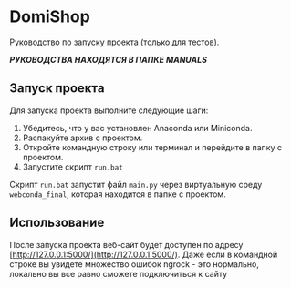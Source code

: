 # DomiShop

Руководство по запуску проекта (только для тестов).

***РУКОВОДСТВА НАХОДЯТСЯ В ПАПКЕ MANUALS***

## Запуск проекта

Для запуска проекта выполните следующие шаги:

1. Убедитесь, что у вас установлен Anaconda или Miniconda.
2. Распакуйте архив с проектом.
3. Откройте командную строку или терминал и перейдите в папку с проектом.
4. Запустите скрипт `run.bat` 

Скрипт `run.bat` запустит файл `main.py` через виртуальную среду `webconda_final`, которая находится в папке с проектом.

## Использование

После запуска проекта веб-сайт будет доступен по адресу [http://127.0.0.1:5000/](http://127.0.0.1:5000/).
Даже если в командной строке вы увидете множество ошибок ngrock - это нормально, локально вы все равно сможете подключиться к сайту

